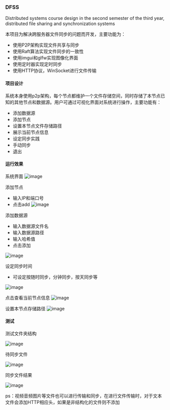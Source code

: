 ### DFSS

Distributed systems course design in the second semester of the third year, distributed file sharing and synchronization systems

本项目为解决跨服务器文件同步的问题而开发，主要功能为：

- 使用P2P架构实现文件共享与同步
- 使用Raft算法实现文件同步的一致性
- 使用imgui和glfw实现图像化界面
- 使用定时器实现定时同步
- 使用HTTP协议，WinSocket进行文件传输

#### 项目设计

系统本身使用p2p架构，每个节点都维护一个文件存储空间，同时存储了本节点已知的其他节点和数据源。用户可通过可视化界面对系统进行操作，主要功能有：

- 添加数据源
- 添加节点
- 设置本节点文件存储路径
- 展示当前节点信息
- 设定同步实践
- 手动同步
- 退出

#### 运行效果

系统界面
![image](https://github.com/user-attachments/assets/f25a9da1-0b0e-4949-b567-f80b1138b853)

添加节点
- 输入IP和端口号
- 点击add
![image](https://github.com/user-attachments/assets/cab516a1-3882-4c0c-a66f-29e107acb57e)

添加数据源
- 输入数据源文件名
- 输入数据源路径
- 输入哈希值
- 点击添加

![image](https://github.com/user-attachments/assets/e5316868-fe38-48a1-9347-269dc38903fd)

设定同步时间
- 可设定按随时同步，分钟同步，按天同步等

![image](https://github.com/user-attachments/assets/8368211b-a1f8-4381-bdd5-f59b74402ef2)

点击查看当前节点信息
![image](https://github.com/user-attachments/assets/1a96cc10-7a10-4169-8852-3dfeff99ff1e)


设置本节点存储路径
![image](https://github.com/user-attachments/assets/e85611b5-6644-4f17-bd26-ea1eff8d2e6f)

#### 测试

测试文件夹结构

![image](https://github.com/user-attachments/assets/fd6537be-7a79-4b17-afe6-cd05036cb740)


待同步文件

![image](https://github.com/user-attachments/assets/f51f2e5f-34ef-457e-8359-2b423cd769f6)


同步文件结果

![image](https://github.com/user-attachments/assets/4010d4e6-8029-4e70-8fe2-d6f5c45e38e5)


ps：视频音频图片等文件也可以进行传输和同步，在进行文件传输时，对于文本文件会添加HTTP相应头，如果是非结构化的文件则不添加







